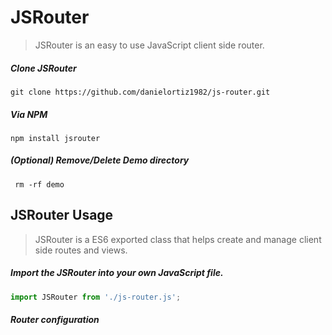 # JSRouter
> JSRouter is an easy to use JavaScript client side router.

##### Clone JSRouter
    git clone https://github.com/danielortiz1982/js-router.git

##### Via NPM
    npm install jsrouter

##### (Optional) Remove/Delete Demo directory
     rm -rf demo

## JSRouter Usage
> JSRouter is a ES6 exported class that helps create and manage client side routes and views.
##### Import the JSRouter into your own JavaScript file.
```js
import JSRouter from './js-router.js';
```

##### Router configuration
